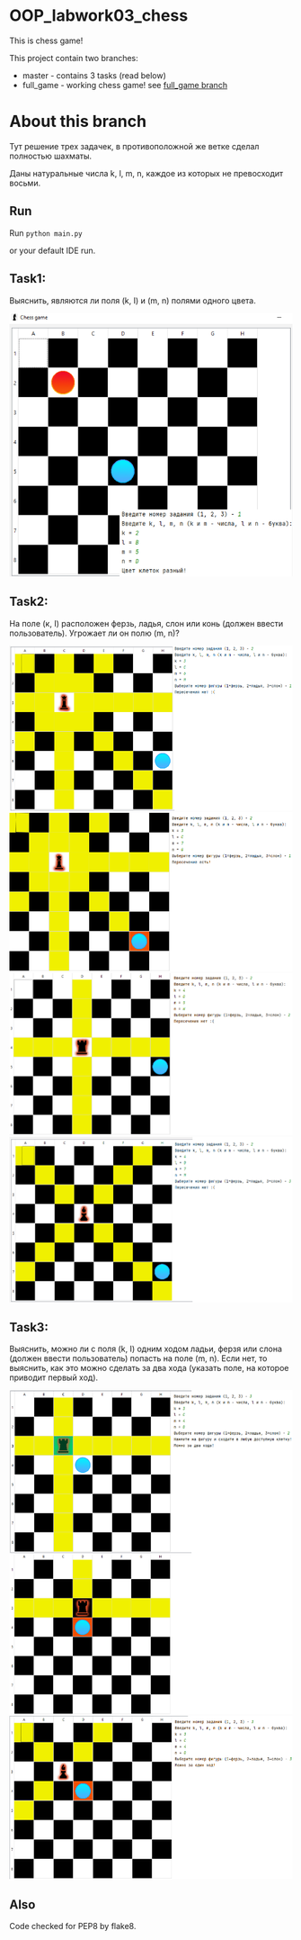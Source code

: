 # OOP_labwork03_chess
This is chess game!

This project contain two branches:
- master - contains 3 tasks (read below)
- full_game - working chess game! see [full_game branch](https://github.com/mruax/OOP_labwork03_chess/blob/full_game/README.md)

# About this branch

Тут решение трех задачек, в противоположной же ветке сделал полностью шахматы.

Даны натуральные числа k, l, m, n,
каждое из которых не превосходит восьми.

## Run

Run `python main.py`

or your default IDE run.

## Task1:

Выяснить, являются ли поля (k, I) и (m, n) полями одного цвета.

![Example image 1](https://github.com/mruax/OOP_labwork03_chess/blob/master/examples/task1.png?raw=true)

## Task2:

На поле (к, I) расположен ферзь, ладья, слон или конь (должен ввести пользователь). Угрожает ли он полю (m, n)?

![Example image 2_1](https://github.com/mruax/OOP_labwork03_chess/blob/master/examples/task2_1.png?raw=true)
![Example image 2_2](https://github.com/mruax/OOP_labwork03_chess/blob/master/examples/task2_2.png?raw=true)
![Example image 2_3](https://github.com/mruax/OOP_labwork03_chess/blob/master/examples/task2_3.png?raw=true)
![Example image 2_4](https://github.com/mruax/OOP_labwork03_chess/blob/master/examples/task2_4.png?raw=true)

## Task3:

Выяснить, можно ли с поля (k, I) одним ходом ладьи, ферзя или слона (должен ввести пользователь) попасть на поле (m, n). Если нет, то выяснить, как это можно сделать за два хода (указать поле, на которое приводит первый ход).

![Example image 3_1](https://github.com/mruax/OOP_labwork03_chess/blob/master/examples/task3_1.png?raw=true)
![Example image 3_2](https://github.com/mruax/OOP_labwork03_chess/blob/master/examples/task3_2.png?raw=true)


## Also

Code checked for PEP8 by flake8.
